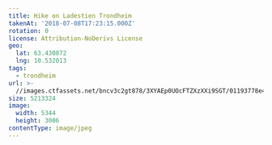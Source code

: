 ```yaml
---
title: Hike on Ladestien Trondheim
takenAt: '2018-07-08T17:23:15.000Z'
rotation: 0
license: Attribution-NoDerivs License
geo:
  lat: 63.430872
  lng: 10.532013
tags:
  - trondheim
url: >-
  //images.ctfassets.net/bncv3c2gt878/3XYAEp0UOcFTZXzXXi9SGT/01193778e4149160ba074e21144e7209/hike-on-ladestien-trondheim_43235602382_o
size: 5213324
image:
  width: 5344
  height: 3006
contentType: image/jpeg
---
```


